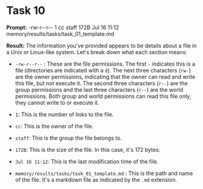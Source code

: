 # Task 10

**Prompt:** -rw-r--r--  1 cc  staff   172B Jul 16 11:12 memory/results/tasks/task_01_template.md

**Result:**
The information you've provided appears to be details about a file in a Unix or Linux-like system. Let's break down what each section means:

- `-rw-r--r--` : These are the file permissions. The first `-` indicates this is a file (directories are indicated with a `d`). The next three characters (`rw-`) are the owner permissions, indicating that the owner can read and write this file, but not execute it. The second three characters (`r--`) are the group permissions and the last three characters (`r--`) are the world permissions. Both group and world permissions can read this file only, they cannot write to or execute it.

- `1`: This is the number of links to the file.

- `cc`: This is the owner of the file.

- `staff`: This is the group the file belongs to.

- `172B`: This is the size of the file. In this case, it's 172 bytes.

- `Jul 16 11:12`: This is the last modification time of the file.

- `memory/results/tasks/task_01_template.md` : This is the path and name of the file. It's a markdown file as indicated by the `.md` extension.
